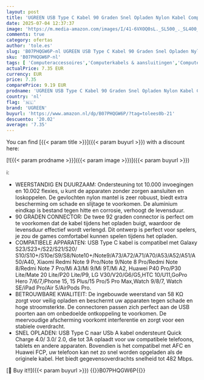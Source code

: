 ```yaml
---
layout: post
title: 'UGREEN USB Type C Kabel 90 Graden Snel Opladen Nylon Kabel Compatibel met S23 S22 Note 10 Note 9 Pro Huawei P60 iPhone 15 15 Plus 15 Pro 15 Pro Max 0.5M '
date: 2025-07-04 12:37:37
image: 'https://m.media-amazon.com/images/I/41-6VXOQ0sL._SL500_._SL400_.jpg'
comments: true
category: ofertas
author: 'tole.es'
slug: 'B07PHQGW6P-nl UGREEN USB Type C Kabel 90 Graden Snel Opladen Nylon Kabel...'
sku: 'B07PHQGW6P-nl'
tags: [ 'Computeraccessoires','Computerkabels & aansluitingen','Computers, onderdelen & accessoires','Elektronica','Kabels & accessoires','USB-kabels','ugreen','🇳🇱', ]
actualPrice: 7.35 EUR
currency: EUR
price: 7.35
comparePrice: 9.19 EUR
prodname: 'UGREEN USB Type C Kabel 90 Graden Snel Opladen Nylon Kabel Compatibel met S23 S22 Note 10 Note 9 Pro Huawei P60 iPhone 15 15 Plus 15 Pro 15 Pro Max 0.5M '
country: 'nl'
flag: '🇳🇱'
brand: 'UGREEN'
buyurl: 'https://www.amazon.nl/dp/B07PHQGW6P/?tag=tolees0b-21'
descuento: '20.02'
average: '7.35'
---
```


You can find [{{< param title >}}]({{< param buyurl >}}) with a discount here:

[![{{< param prodname >}}]({{< param image >}})]({{< param buyurl >}})

ℹ️:

- WEERSTANDIG EN DUURZAAM: Ondersteuning tot 10.000 invoegingen en 10.002 flexies, u kunt de apparaten zonder zorgen aansluiten en loskoppelen. De gevlochten nylon mantel is zeer robuust, biedt extra bescherming om schade en slijtage te voorkomen. De aluminium eindkap is bestand tegen hitte en corrosie, verhoogt de levensduur.
- 90 GRADEN CONNECTOR: De twee 92 graden connector is perfect om te voorkomen dat de kabel tijdens het opladen buigt, waardoor de levensduur effectief wordt verlengd. Dit ontwerp is perfect voor spelers, je zou de games comfortabel kunnen spelen tijdens het opladen.
- COMPATIBELE APPARATEN: USB Type C kabel is compatibel met Galaxy S23/S23+/S22/S21/S20/ S10/S10+/S10e/S9/S8/Note10+/Note9/A73/A72/A71/A70/A53/A52/A51/A50/A40, Xiaomi Redmi Note 9 Pro/Note 9/Note 8 Pro/Redmi Note 8/Redmi Note 7 Pro/Mi A3/Mi 9/Mi 9T/Mi A2, Huawei P40 Pro/P30 Lite/Mate 20 Lite/P20 Lite/P9, LG V30/V20/G6/G5,HTC 10/U11,GoPro Hero 7/6/7,iPhone 15, 15 Plus/15 Pro/5 Pro Max,Watch 9/8/7, Watch SE/iPad Pro/Air 5/AirPods Pro.
- BETROUWBARE KWALITEIT: De ingebouwde weerstand van 58 KΩ zorgt voor veilig opladen en beschermt uw apparaten tegen schade en hoge stroomsterkte. De connectoren passen zich perfect aan de USB poorten aan om onbedoelde ontkoppeling te voorkomen. De meervoudige afscherming voorkomt interferentie en zorgt voor een stabiele overdracht.
- SNEL OPLADEN: USB Type C naar USb A kabel ondersteunt Quick Charge 4.0/ 3.0/ 2.0, die tot 3A oplaadt voor uw compatibele telefoons, tablets en andere apparaten. Bovendien is het compatibel met AFC en Huawei FCP, uw telefoon kan net zo snel worden opgeladen als de originele kabel. Het biedt gegevensoverdrachts snelheid tot 482 Mbps.

[🛒 Buy it!!]({{< param buyurl >}})
{{<world>}}B07PHQGW6P{{</world>}}
